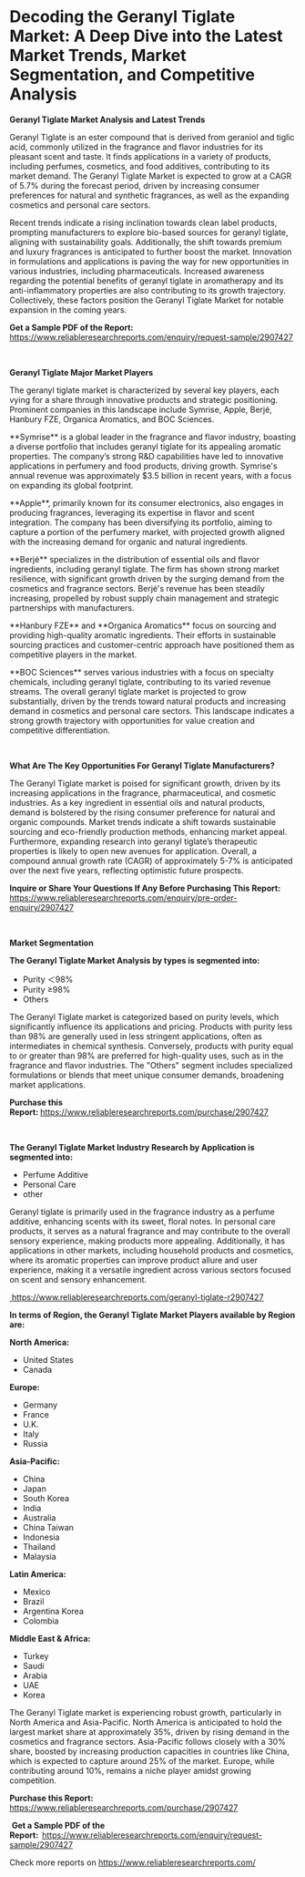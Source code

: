 <p><h1>Decoding the Geranyl Tiglate Market: A Deep Dive into the Latest Market Trends, Market Segmentation, and Competitive Analysis</h1></p><p><strong>Geranyl Tiglate Market Analysis and Latest Trends</strong></p>
<p><p>Geranyl Tiglate is an ester compound that is derived from geraniol and tiglic acid, commonly utilized in the fragrance and flavor industries for its pleasant scent and taste. It finds applications in a variety of products, including perfumes, cosmetics, and food additives, contributing to its market demand. The Geranyl Tiglate Market is expected to grow at a CAGR of 5.7% during the forecast period, driven by increasing consumer preferences for natural and synthetic fragrances, as well as the expanding cosmetics and personal care sectors.</p><p>Recent trends indicate a rising inclination towards clean label products, prompting manufacturers to explore bio-based sources for geranyl tiglate, aligning with sustainability goals. Additionally, the shift towards premium and luxury fragrances is anticipated to further boost the market. Innovation in formulations and applications is paving the way for new opportunities in various industries, including pharmaceuticals. Increased awareness regarding the potential benefits of geranyl tiglate in aromatherapy and its anti-inflammatory properties are also contributing to its growth trajectory. Collectively, these factors position the Geranyl Tiglate Market for notable expansion in the coming years.</p></p>
<p><strong>Get a Sample PDF of the Report:&nbsp;</strong> <a href="https://www.reliableresearchreports.com/enquiry/request-sample/2907427?utm_campaign=2487&utm_medium=2&utm_source=Github&utm_content=ia&utm_term=12032025&utm_id=geranyl-tiglate">https://www.reliableresearchreports.com/enquiry/request-sample/2907427</a></p>
<p>&nbsp;</p>
<p><strong>Geranyl Tiglate Major Market Players</strong></p>
<p><p>The geranyl tiglate market is characterized by several key players, each vying for a share through innovative products and strategic positioning. Prominent companies in this landscape include Symrise, Apple, Berjé, Hanbury FZE, Organica Aromatics, and BOC Sciences.</p><p>**Symrise** is a global leader in the fragrance and flavor industry, boasting a diverse portfolio that includes geranyl tiglate for its appealing aromatic properties. The company’s strong R&D capabilities have led to innovative applications in perfumery and food products, driving growth. Symrise's annual revenue was approximately $3.5 billion in recent years, with a focus on expanding its global footprint.</p><p>**Apple**, primarily known for its consumer electronics, also engages in producing fragrances, leveraging its expertise in flavor and scent integration. The company has been diversifying its portfolio, aiming to capture a portion of the perfumery market, with projected growth aligned with the increasing demand for organic and natural ingredients.</p><p>**Berjé** specializes in the distribution of essential oils and flavor ingredients, including geranyl tiglate. The firm has shown strong market resilience, with significant growth driven by the surging demand from the cosmetics and fragrance sectors. Berjé's revenue has been steadily increasing, propelled by robust supply chain management and strategic partnerships with manufacturers.</p><p>**Hanbury FZE** and **Organica Aromatics** focus on sourcing and providing high-quality aromatic ingredients. Their efforts in sustainable sourcing practices and customer-centric approach have positioned them as competitive players in the market.</p><p>**BOC Sciences** serves various industries with a focus on specialty chemicals, including geranyl tiglate, contributing to its varied revenue streams. The overall geranyl tiglate market is projected to grow substantially, driven by the trends toward natural products and increasing demand in cosmetics and personal care sectors. This landscape indicates a strong growth trajectory with opportunities for value creation and competitive differentiation.</p></p>
<p>&nbsp;</p>
<p><strong>What Are The Key Opportunities For Geranyl Tiglate Manufacturers?</strong></p>
<p><p>The Geranyl Tiglate market is poised for significant growth, driven by its increasing applications in the fragrance, pharmaceutical, and cosmetic industries. As a key ingredient in essential oils and natural products, demand is bolstered by the rising consumer preference for natural and organic compounds. Market trends indicate a shift towards sustainable sourcing and eco-friendly production methods, enhancing market appeal. Furthermore, expanding research into geranyl tiglate’s therapeutic properties is likely to open new avenues for application. Overall, a compound annual growth rate (CAGR) of approximately 5-7% is anticipated over the next five years, reflecting optimistic future prospects.</p></p>
<p><strong>Inquire or Share Your Questions If Any Before Purchasing This Report:</strong> <a href="https://www.reliableresearchreports.com/enquiry/pre-order-enquiry/2907427?utm_campaign=2487&utm_medium=2&utm_source=Github&utm_content=ia&utm_term=12032025&utm_id=geranyl-tiglate">https://www.reliableresearchreports.com/enquiry/pre-order-enquiry/2907427</a></p>
<p>&nbsp;</p>
<p><strong>Market Segmentation</strong></p>
<p><strong>The Geranyl Tiglate Market Analysis by types is segmented into:</strong></p>
<p><ul><li>Purity ＜98%</li><li>Purity ≥98%</li><li>Others</li></ul></p>
<p><p>The Geranyl Tiglate market is categorized based on purity levels, which significantly influence its applications and pricing. Products with purity less than 98% are generally used in less stringent applications, often as intermediates in chemical synthesis. Conversely, products with purity equal to or greater than 98% are preferred for high-quality uses, such as in the fragrance and flavor industries. The "Others" segment includes specialized formulations or blends that meet unique consumer demands, broadening market applications.</p></p>
<p><strong>Purchase this Report:&nbsp;</strong><a href="https://www.reliableresearchreports.com/purchase/2907427?utm_campaign=2487&utm_medium=2&utm_source=Github&utm_content=ia&utm_term=12032025&utm_id=geranyl-tiglate">https://www.reliableresearchreports.com/purchase/2907427</a></p>
<p>&nbsp;</p>
<p><strong>The Geranyl Tiglate Market Industry Research by Application is segmented into:</strong></p>
<p><ul><li>Perfume Additive</li><li>Personal Care</li><li>other</li></ul></p>
<p><p>Geranyl tiglate is primarily used in the fragrance industry as a perfume additive, enhancing scents with its sweet, floral notes. In personal care products, it serves as a natural fragrance and may contribute to the overall sensory experience, making products more appealing. Additionally, it has applications in other markets, including household products and cosmetics, where its aromatic properties can improve product allure and user experience, making it a versatile ingredient across various sectors focused on scent and sensory enhancement.</p></p>
<p><a href="https://www.reliableresearchreports.com/geranyl-tiglate-r2907427?utm_campaign=2487&utm_medium=2&utm_source=Github&utm_content=ia&utm_term=12032025&utm_id=geranyl-tiglate">&nbsp;https://www.reliableresearchreports.com/geranyl-tiglate-r2907427</a></p>
<p><strong>In terms of Region, the Geranyl Tiglate Market Players available by Region are:</strong></p>
<p>
    <p> <strong> North America: </strong>
        <ul>
            <li>United States</li>
            <li>Canada</li>
        </ul>
        </p> 
    <p> <strong> Europe: </strong>
        <ul>
            <li>Germany</li>
            <li>France</li>
            <li>U.K.</li>
            <li>Italy</li>
            <li>Russia</li>
        </ul>
        </p> 
    <p> <strong> Asia-Pacific: </strong>
        <ul>
            <li>China</li>
            <li>Japan</li>
            <li>South Korea</li>
            <li>India</li>
            <li>Australia</li>
            <li>China Taiwan</li>
            <li>Indonesia</li>
            <li>Thailand</li>
            <li>Malaysia</li>
        </ul>
        </p> 
    <p> <strong> Latin America: </strong>
        <ul>
            <li>Mexico</li>
            <li>Brazil</li>
            <li>Argentina Korea</li>
            <li>Colombia</li>
        </ul>
        </p> 
    <p> <strong> Middle East & Africa: </strong>
        <ul>
            <li>Turkey</li>
            <li>Saudi</li>
            <li>Arabia</li>
            <li>UAE</li>
            <li>Korea</li>
        </ul>
    </p>
    </p>
<p><p>The Geranyl Tiglate market is experiencing robust growth, particularly in North America and Asia-Pacific. North America is anticipated to hold the largest market share at approximately 35%, driven by rising demand in the cosmetics and fragrance sectors. Asia-Pacific follows closely with a 30% share, boosted by increasing production capacities in countries like China, which is expected to capture around 25% of the market. Europe, while contributing around 10%, remains a niche player amidst growing competition.</p></p>
<p><strong>Purchase this Report: </strong><a href="https://www.reliableresearchreports.com/purchase/2907427?utm_campaign=2487&utm_medium=2&utm_source=Github&utm_content=ia&utm_term=12032025&utm_id=geranyl-tiglate">https://www.reliableresearchreports.com/purchase/2907427</a></p>
<p>&nbsp;<strong>Get a Sample PDF of the Report:&nbsp;&nbsp;</strong><a href="https://www.reliableresearchreports.com/enquiry/request-sample/2907427?utm_campaign=2487&utm_medium=2&utm_source=Github&utm_content=ia&utm_term=12032025&utm_id=geranyl-tiglate">https://www.reliableresearchreports.com/enquiry/request-sample/2907427</a></p>
<p><strong></strong></p>
<p>Check more reports on <a href="https://www.reliableresearchreports.com/?utm_campaign=2487&utm_medium=2&utm_source=Github&utm_content=ia&utm_term=12032025&utm_id=geranyl-tiglate">https://www.reliableresearchreports.com/</a></p>